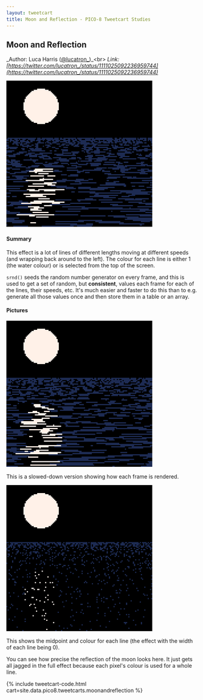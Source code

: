 ```yaml
---
layout: tweetcart
title: Moon and Reflection - PICO-8 Tweetcart Studies
---
```


## Moon and Reflection

_Author: Luca Harris ([@lucatron_](https://twitter.com/lucatron_))_<br>
_Link: [https://twitter.com/lucatron_/status/1111025092236959744](https://twitter.com/lucatron_/status/1111025092236959744)_

<img class="screenie" src="/img/tweetcarts/moonandreflection.gif" alt="Moon and Reflection">

#### Summary
This effect is a lot of lines of different lengths moving at different speeds (and wrapping back around to the left). The colour for each line is either 1 (the water colour) or is selected from the top of the screen.

`srnd()` seeds the random number generator on every frame, and this is used to get a set of random, but **consistent**, values each frame for each of the lines, their speeds, etc. It's much easier and faster to do this than to e.g. generate all those values once and then store them in a table or an array.

#### Pictures
<div class="halfgrid">

<div>
<img src="/img/tweetcarts/moonandreflection-slow.gif">
<p>This is a slowed-down version showing how each frame is rendered.</p>
</div>

<div>
<img src="/img/tweetcarts/moonandreflection-pixels.gif">
<p>This shows the midpoint and colour for each line (the effect with the width of each line being 0).</p>
<p>You can see how precise the reflection of the moon looks here. It just gets all jagged in the full effect because each pixel's colour is used for a whole line.</p>
</div>

</div>

{% include tweetcart-code.html cart=site.data.pico8.tweetcarts.moonandreflection %}
